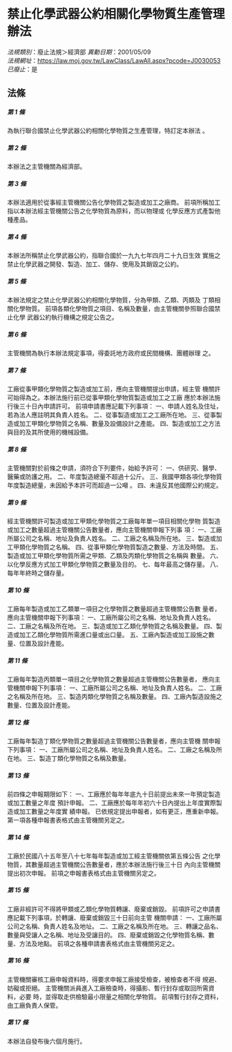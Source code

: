 # 禁止化學武器公約相關化學物質生產管理辦法

*法規類別*：廢止法規＞經濟部
*異動日期*：2001/05/09  
*法規網址*：https://law.moj.gov.tw/LawClass/LawAll.aspx?pcode=J0030053
*已廢止*：是


## 法條
##### 第 1 條
為執行聯合國禁止化學武器公約相關化學物質之生產管理，特訂定本辦法
。

##### 第 2 條
本辦法之主管機關為經濟部。

##### 第 3 條
本辦法適用於從事經主管機關公告化學物質之製造或加工之廠商。
前項所稱加工指以本辦法經主管機關公告之化學物質為原料，而以物理或
化學反應方式產製他種產品。

##### 第 4 條
本辦法所稱禁止化學武器公約，指聯合國於一九九七年四月二十九日生效
實施之禁止化學武器之開發、製造、加工、儲存、使用及其銷毀之公約。

##### 第 5 條
本辦法規定之禁止化學武器公約相關化學物質，分為甲類、乙類、丙類及
丁類相關化學物質。
前項各類化學物質之項目、名稱及數量，由主管機關參照聯合國禁止化學
武器公約執行機構之規定公告之。

##### 第 6 條
主管機關為執行本辦法規定事項，得委託地方政府或民間機構、團體辦理
之。

##### 第 7 條
工廠從事甲類化學物質之製造或加工前，應向主管機關提出申請，經主管
機關許可始得為之。本辦法施行前已從事甲類化學物質製造或加工之工廠
應於本辦法施行後三十日內申請許可。
前項申請書應記載下列事項：
一、申請人姓名及住址，若為法人應註明其負責人姓名。
二、從事製造或加工之工廠所在地。
三、從事製造或加工甲類化學物質之名稱、數量及設備設計之產能。
四、製造或加工之方法與目的及其所使用的機械設備。


##### 第 8 條
主管機關對於前條之申請，須符合下列要件，始給予許可：
一、供研究、醫學、醫藥或防護之用。
二、年度製造總量不超過十公斤。
三、我國甲類各項化學物質年度製造總量，未因給予本許可而超過一公噸
    。
四、未違反其他國際公約規定。


##### 第 9 條
經主管機關許可製造或加工甲類化學物質之工廠每年單一項目相關化學物
質製造或加工之數量超過主管機關公告數量者，應向主管機關申報下列事
項：
一、工廠所屬公司之名稱、地址及負責人姓名。
二、工廠之名稱及所在地。
三、製造或加工甲類化學物質之名稱。
四、從事甲類化學物質製造之數量、方法及時間。
五、製造或加工甲類化學物質所需之甲類、乙類及丙類化學物質之名稱與
    數量。
六、以化學反應方式加工甲類化學物質之數量及目的。
七、每年最高之儲存量。
八、每年年終時之儲存量。


##### 第 10 條
工廠每年製造或加工乙類單一項目之化學物質之數量超過主管機關公告數
量者，應向主管機關申報下列事項：
一、工廠所屬公司之名稱、地址及負責人姓名。
二、工廠之名稱及所在地。
三、製造或加工乙類化學物質之名稱及數量。
四、製造或加工乙類化學物質所需進口量或出口量。
五、工廠內製造或加工設施之數量、位置及設計產能。


##### 第 11 條
工廠每年製造丙類單一項目之化學物質之數量超過主管機關公告數量者，
應向主管機關申報下列事項：
一、工廠所屬公司之名稱、地址及負責人姓名。
二、工廠之名稱及所在地。
三、製造丙類化學物質之名稱及數量。
四、工廠內製造設施之數量、位置及設計產能。


##### 第 12 條
工廠每年製造丁類化學物質之數量超過主管機關公告數量者，應向主管機
關申報下列事項：
一、工廠所屬公司之名稱、地址及負責人姓名。
二、工廠之名稱及所在地。
三、製造丁類化學物質之名稱及數量。


##### 第 13 條
前四條之申報期限如下：
一、工廠應於每年年底九十日前提出未來一年預定製造或加工數量之年度
    預計申報。
二、工廠應於每年年初六十日內提出上年度實際製造或加工數量之年度實
    績申報。
已依規定提出申報者，如有更正，應重新申報。
第一項各種申報書表格式由主管機關另定之。


##### 第 14 條
工廠於民國八十五年至八十七年每年製造或加工經主管機關依第五條公告
之化學物質，其數量超過主管機關公告數量者，應於本辦法施行後三十日
內向主管機關提出初次申報。
前項之申報書表格式由主管機關另定之。

##### 第 15 條
工廠非經許可不得將甲類或乙類化學物質轉讓、廢棄或銷毀。
前項許可之申請書應記載下列事項，於轉讓、廢棄或銷毀三十日前向主管
機關申請：
一、工廠所屬公司之名稱、負責人姓名及地址。
二、工廠之名稱及所在地。
三、轉讓之品名、數量與受讓人之名稱、地址及受讓目的。
四、廢棄或銷毀之化學物質名稱、數量、方法及地點。
前項之各種申請書表格式由主管機關另定之。


##### 第 16 條
主管機關審核工廠申報資料時，得要求申報工廠接受檢查，被檢查者不得
規避、妨礙或拒絕。
主管機關派員進入工廠檢查時，得攝影、暫行封存或取回所需資料，必要
時，並得取走供檢驗最小限量之相關化學物質。
前項暫行封存之資料，由工廠負責人保管。

##### 第 17 條
本辦法自發布後六個月施行。


